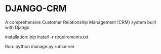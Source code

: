 # DJANGO-CRM
A comprehensive Customer Relationship Management (CRM) system built with Django

installation:
    pip install -r requirements.txt

Run:
    python manage.py runserver
